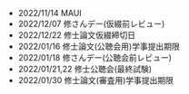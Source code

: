 <!-- textlint-disable-->
- 2022/11/14 MAUI
- 2022/12/07 修さんデー(仮綴前レビュー)
- 2022/12/22 修士論文仮綴締切日
- 2022/01/16 修士論文(公聴会用)学事提出期限
- 2022/01/18 修さんデー(公聴会前レビュー)
- 2022/01/21,22 修士公聴会(最終試験)
- 2022/01/30 修士論文(審査用)学事提出期限